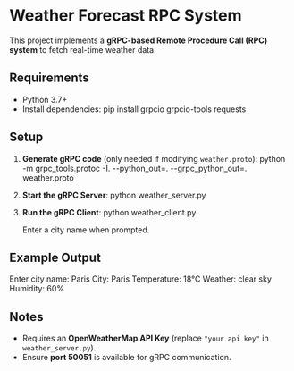 # Weather Forecast RPC System

This project implements a **gRPC-based Remote Procedure Call (RPC) system** to fetch real-time weather data.

## Requirements
- Python 3.7+
- Install dependencies:
  pip install grpcio grpcio-tools requests  

## Setup
1. **Generate gRPC code** (only needed if modifying `weather.proto`):
   python -m grpc_tools.protoc -I. --python_out=. --grpc_python_out=. weather.proto

2. **Start the gRPC Server**:
   python weather_server.py

3. **Run the gRPC Client**:
   python weather_client.py

   Enter a city name when prompted.

## Example Output
Enter city name: Paris
City: Paris
Temperature: 18°C
Weather: clear sky
Humidity: 60%

## Notes
- Requires an **OpenWeatherMap API Key** (replace `"your api key"` in `weather_server.py`).
- Ensure **port 50051** is available for gRPC communication.
